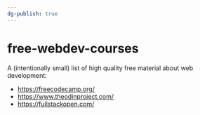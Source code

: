 ```yaml
---
dg-publish: true
---
```

# free-webdev-courses

A (intentionally small) list of high quality free material about web development:

- <https://freecodecamp.org/>
- <https://www.theodinproject.com/>
- <https://fullstackopen.com/>
